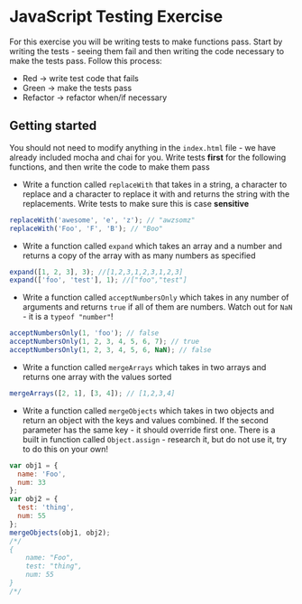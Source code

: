 # JavaScript Testing Exercise

For this exercise you will be writing tests to make functions pass. Start by writing the tests - seeing them fail and then writing the code necessary to make the tests pass. Follow this process:

* Red -> write test code that fails
* Green -> make the tests pass
* Refactor -> refactor when/if necessary

## Getting started

You should not need to modify anything in the `index.html` file - we have already included mocha and chai for you. Write tests **first** for the following functions, and then write the code to make them pass

* Write a function called `replaceWith` that takes in a string, a character to replace and a character to replace it with and returns the string with the replacements. Write tests to make sure this is case **sensitive**

```javascript
replaceWith('awesome', 'e', 'z'); // "awzsomz"
replaceWith('Foo', 'F', 'B'); // "Boo"
```

* Write a function called `expand` which takes an array and a number and returns a copy of the array with as many numbers as specified

```javascript
expand([1, 2, 3], 3); //[1,2,3,1,2,3,1,2,3]
expand(['foo', 'test'], 1); //["foo","test"]
```

* Write a function called `acceptNumbersOnly` which takes in any number of arguments and returns `true` if all of them are numbers. Watch out for `NaN` - it is a `typeof "number"`!

```javascript
acceptNumbersOnly(1, 'foo'); // false
acceptNumbersOnly(1, 2, 3, 4, 5, 6, 7); // true
acceptNumbersOnly(1, 2, 3, 4, 5, 6, NaN); // false
```

* Write a function called `mergeArrays` which takes in two arrays and returns one array with the values sorted

```javascript
mergeArrays([2, 1], [3, 4]); // [1,2,3,4]
```

* Write a function called `mergeObjects` which takes in two objects and return an object with the keys and values combined. If the second parameter has the same key - it should override first one. There is a built in function called `Object.assign` - research it, but do not use it, try to do this on your own!

```javascript
var obj1 = {
  name: 'Foo',
  num: 33
};
var obj2 = {
  test: 'thing',
  num: 55
};
mergeObjects(obj1, obj2);
/*/
{
    name: "Foo",
    test: "thing",
    num: 55
}
/*/
```
